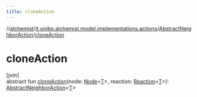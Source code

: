 ```yaml
---
title: cloneAction
---
```

//[alchemist](../../../index.html)/[it.unibo.alchemist.model.implementations.actions](../index.html)/[AbstractNeighborAction](index.html)/[cloneAction](clone-action.html)



# cloneAction



[jvm]\
abstract fun [cloneAction](clone-action.html)(node: [Node](../../it.unibo.alchemist.model.interfaces/-node/index.html)<[T](../../it.unibo.alchemist.model.implementations.nodes/-abstract-node/index.html)>, reaction: [Reaction](../../it.unibo.alchemist.model.interfaces/-reaction/index.html)<[T](../../it.unibo.alchemist.model.implementations.nodes/-abstract-node/index.html)>): [AbstractNeighborAction](index.html)<[T](../../it.unibo.alchemist.model.implementations.nodes/-abstract-node/index.html)>




